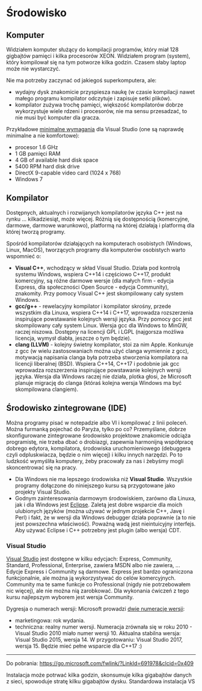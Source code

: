 # Środowisko

## Komputer

Widziałem komputer służący do kompilacji programów, który miał 128 gigbajtów pamięci i kilka procesorów XEON. Widziałem program (system), który kompilował się na tym potworze kilka godzin. Czasem słaby laptop może nie wystarczyć.

Nie ma potrzeby zaczynać od jakiegoś superkomputera, ale:
* wydajny dysk znakomicie przyspiesza naukę (w czasie kompilacji nawet małego programu kompilator odczytuje i zapisuje setki plików).
* kompilator zużywa trochę pamięci, większość kompilatorów dobrze wykorzystuje wiele rdzeni i procesorów, nie ma sensu przesadzać, to nie musi być komputer dla gracza.

Przykładowe [minimalne wymagania](https://www.visualstudio.com/en-us/productinfo/vs2015-sysrequirements-vs) dla Visual Studio (one są naprawdę minimalne a nie komfortowe):
- procesor 1.6 GHz
- 1 GB pamięci RAM
- 4 GB of available hard disk space
- 5400 RPM hard disk drive
- DirectX 9-capable video card (1024 x 768)
- Windows 7

## Kompilator

Dostępnych, aktualnych i rozwijanych kompilatorów języka C++ jest na rynku ... kilkadziesiąt, może więcej. Różnią się dostępnością (komercyjne, darmowe, darmowe warunkowo), platformą na której działają i platformą dla której tworzą programy.

Spośród kompilatorów działających na komputerach osobistych (Windows, Linux, MacOS), tworzących programy dla komputerów osobistych warto wspomnieć o:
- **Visual C++**, wchodzący w skład Visual Studio. Działa pod kontrolą systemu Windows, wspiera C++14 i częściowo C++17, produkt komercyjny, są różne darmowe wersje (dla małych firm - edycja Express, dla społeczności Open Source - edycja Community), znakomity. Przy pomocy Visual C++ jest skompilowany cały system Windows.
- **gcc/g++** - rewelacyjny kompilator i kompilator skrośny, przede wszystkim dla Linuxa, wspiera C++14 i C++17, wprowadza rozszerzenia inspirujące powstawanie kolejnych wersji języka. Przy pomocy gcc jest skompilowany cały system Linux. Wersja gcc dla Windows to MinGW, raczej niszowa. Dostępny na licencji GPL i LGPL (najgorsza możliwa licencja, wymysł diabła, jeszcze o tym będzie).
- **clang (LLVM)** - kolejny świetny kompilator, stoi za nim Apple. Konkuruje z gcc (w wielu zastosowaniach można użyć clanga wymiennie z gcc), motywacją napisania clanga była potrzeba stworzenia kompilatora na licencji liberalnej (BSD). Wspiera C++14, C++17 i podobnie jak gcc wprowadza rozszerzenia inspirujące powstawanie kolejnych wersji języka. Wersja dla Windows raczej nie działa, plotka głosi, że Microsoft planuje migrację do clanga (któraś kolejna wersja Windows ma być skompilowana clangiem).

## Środowisko zintegrowane (IDE)

Można programy pisać w notepadzie albo VI i kompilować z linii poleceń. Można furmanką pojechać do Paryża, tylko po co? Przemyślane, dobrze skonfigurowane zintegrowane środowisko projektowe znakomicie odciąża programistę, nie trzeba dbać o drobiazgi, zapewnia harmonijną współpracę dobrego edytora, kompilatora, środowiska uruchomieniowego (debuggera czyli odpluskwiacza, będzie o nim więcej) i kilku innych narzędzi. Po to ludzkość wymyśliła komputery, żeby pracowały za nas i żebyśmy mogli skoncentrować się na pracy.

- Dla Windows nie ma lepszego środowiska niż **Visual Studio**. Wszystkie programy dołączone do niniejszego kursu są przygotowane jako projekty Visual Studio.
- Godnym zainteresowania darmowym środowiskiem, zarówno dla Linuxa, jak i dla Windows jest [Eclipse](https://eclipse.org/). Zaletą jest dobre wsparcie dla moich ulubionych języków (można używać w jednym projekcie C++, Javę i Perl) i fakt, że w wersji dla Windows debugger działa poprawnie (a to nie jest powszechna właściwość). Poważną wadą jest nieintuicyjny interfejs. Aby używać Eclipse i C++ potrzebny jest plugin (albo wersja) CDT.

### Visual Studio

[Visual Studio](https://www.visualstudio.com/) jest dostępne w kilku edycjach: Express, Community, Standard, Professional, Enterprise, zawiera MSDN albo nie zawiera, ...
Edycje Express i Community są darmowe. Express jest bardzo ograniczona funkcjonalnie, ale można ją wykorzystywać do celów komercyjnych.
Community ma te same funkcje co Professional (nigdy nie potrzebowałem nic więcej), ale nie można nią zarobkować.
Dla  wykonania ćwiczeń z tego kursu najlepszym wyborem jest wersja Community.

Dygresja o numerach wersji: Microsoft prowadzi [dwie numeracje wersji](https://pl.wikipedia.org/wiki/Microsoft_Visual_Studio):
- marketingowa: rok wydania.
- techniczna: realny numer wersji.
Numeracja zrównała się w roku 2010 - Visual Studio 2010 miało numer wersji 10.
Aktualna stabilna wersja: Visual Studio 2015, wersja 14.
W przygotowaniu: Visual Studio 2017, wersja 15. Będzie mieć pełne wsparcie dla C++17 :)

---

Do pobrania: https://go.microsoft.com/fwlink/?LinkId=691978&clcid=0x409

Instalacja może potrwać kilka godzin, skonsumuje kilka gigabajtów danych z sieci, spowoduje stratę kilku gigabajtów dysku.
Standardowa instalacja VS







